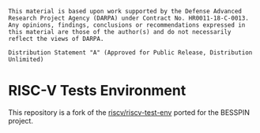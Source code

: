 ```
This material is based upon work supported by the Defense Advanced
Research Project Agency (DARPA) under Contract No. HR0011-18-C-0013. 
Any opinions, findings, conclusions or recommendations expressed in
this material are those of the author(s) and do not necessarily
reflect the views of DARPA.

Distribution Statement "A" (Approved for Public Release, Distribution
Unlimited)
```

# RISC-V Tests Environment

This repository is a fork of the [riscv/riscv-test-env](https://github.com/riscv/riscv-test-env) ported for the BESSPIN project.